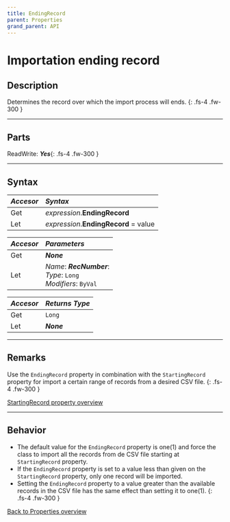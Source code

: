 ```yaml
---
title: EndingRecord
parent: Properties
grand_parent: API
---
```


# Importation ending record

## Description
Determines the record over which the import process will ends.
{: .fs-4 .fw-300 }

---

## Parts
ReadWrite: **_Yes_**{: .fs-4 .fw-300 }

---

## Syntax

|**_Accesor_**|**_Syntax_**|
|:----------|:----------|
|Get|*expression*.**EndingRecord**|
|Let|*expression*.**EndingRecord** = value|

|**_Accesor_**|**_Parameters_**|
|:----------|:----------|
|Get|**_None_**|
|Let|*Name*: **_RecNumber_**:<br>*Type*: `Long`<br>*Modifiers*: `ByVal`|

|**_Accesor_**|**_Returns Type_**|
|:----------|:----------|
|Get|`Long`|
|Let|**_None_**|

---

## Remarks
Use the `EndingRecord` property in combination with the `StartingRecord` property for import a certain range of records from a desired CSV file.
{: .fs-4 .fw-300 }

[StartingRecord property overview](https://ws-garcia.github.io/VBA-CSV-interface/api/properties/startingrecord.html)

---

## Behavior
* The default value for the `EndingRecord` property is one(1) and force the class to import all the records from de CSV file starting at `StartingRecord` property.
* If the `EndingRecord` property is set to a value less than given on the `StartingRecord` property, only one record will be imported.
* Setting the `EndingRecord` property to a value greater than the available records in the CSV file has the same effect than setting it to one(1).
{: .fs-4 .fw-300 }

[Back to Properties overview](https://ws-garcia.github.io/VBA-CSV-interface/api/properties/)
